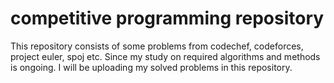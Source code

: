 # competitive programming repository

This repository consists of some problems from codechef, codeforces, project euler, spoj etc.
Since my study on required algorithms and methods is ongoing. I will be uploading my solved problems in this repository.


